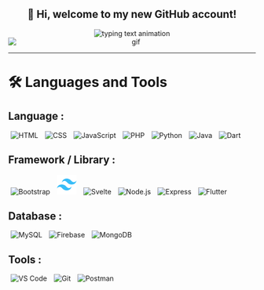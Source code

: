 <!-- profile readme - backend dev theme -->

<div align="center">
  <h2>👋 Hi, welcome to my new GitHub account!</h2>
<img src="https://readme-typing-svg.demolab.com?font=Fira+Code&size=22&pause=1000&color=36BCF7&center=true&vCenter=true&width=500&lines=Hello,+I+am+Akbar+Maulana+Husada!;I+am+an+Information+Systems+student;I+am+passionate+about+backend+development;" alt="typing text animation" />
  <br />
<img
  src="https://media0.giphy.com/media/v1.Y2lkPTc5MGI3NjExemV0ZW44Mm13Z3R1ODZvOXEyb3lxYjI0d3p6Y3Y4N3NoMjVyY3VoZyZlcD12MV9pbnRlcm5hbF9naWZfYnlfaWQmY3Q9Zw/78XCFBGOlS6keY1Bil/giphy.gif"
  alt="gif"
  style="width: 100vw; height: auto; display: block;"
/>

</div>

---
# 🛠️ Languages and Tools

## Language :

<p align="left">
  <img src="https://cdn.jsdelivr.net/gh/devicons/devicon/icons/html5/html5-original.svg" width="40" style="margin: 0 5px; height="40" alt="HTML" />
  <img src="https://cdn.jsdelivr.net/gh/devicons/devicon/icons/css3/css3-original.svg" width="40" style="margin: 0 5px; height="40" alt="CSS" />
  <img src="https://cdn.jsdelivr.net/gh/devicons/devicon/icons/javascript/javascript-original.svg" width="40" style="margin: 0 5px; height="40" alt="JavaScript" />
  <img src="https://cdn.jsdelivr.net/gh/devicons/devicon/icons/php/php-original.svg" width="40" style="margin: 0 5px; height="40" alt="PHP" />
  <img src="https://cdn.jsdelivr.net/gh/devicons/devicon/icons/python/python-original.svg" width="40" style="margin: 0 5px; height="40" alt="Python" />
  <img src="https://cdn.jsdelivr.net/gh/devicons/devicon/icons/java/java-original.svg" width="40" style="margin: 0 5px; height="40" alt="Java" />
  <img src="https://cdn.jsdelivr.net/gh/devicons/devicon/icons/dart/dart-original.svg" width="40" style="margin: 0 5px; height="40" alt="Dart" />
</p>

## Framework / Library :

<p align="left">
  <img src="https://cdn.jsdelivr.net/gh/devicons/devicon/icons/bootstrap/bootstrap-original.svg" width="40" style="margin: 0 5px; height="40" alt="Bootstrap" />
  <img src="https://raw.githubusercontent.com/devicons/devicon/master/icons/tailwindcss/tailwindcss-original.svg" width="40" style="margin: 0 5px; height="40" alt="Tailwind CSS" />
  <img src="https://cdn.jsdelivr.net/gh/devicons/devicon/icons/svelte/svelte-original.svg" width="40" style="margin: 0 5px; height="40" alt="Svelte" />
  <img src="https://cdn.jsdelivr.net/gh/devicons/devicon/icons/nodejs/nodejs-original.svg" width="40" style="margin: 0 5px; height="40" alt="Node.js" />
  <img src="https://cdn.jsdelivr.net/gh/devicons/devicon/icons/express/express-original.svg" width="40" style="margin: 0 5px; height="40" alt="Express" />
  <img src="https://cdn.jsdelivr.net/gh/devicons/devicon/icons/flutter/flutter-original.svg" width="40" style="margin: 0 5px; height="40" alt="Flutter" />
</p>

## Database :

<p align="left">
  <img src="https://cdn.jsdelivr.net/gh/devicons/devicon/icons/mysql/mysql-original.svg" width="40" style="margin: 0 5px; height="40" alt="MySQL" />
  <img src="https://cdn.jsdelivr.net/gh/devicons/devicon/icons/firebase/firebase-plain.svg" width="40" style="margin: 0 5px; height="40" alt="Firebase" />
  <img src="https://cdn.jsdelivr.net/gh/devicons/devicon/icons/mongodb/mongodb-original.svg" width="40" style="margin: 0 5px; height="40" alt="MongoDB" />
</p>

## Tools :

<p align="left">
  <img src="https://cdn.jsdelivr.net/gh/devicons/devicon/icons/vscode/vscode-original.svg" width="40" style="margin: 0 5px; height="40" alt="VS Code" />
  <img src="https://cdn.jsdelivr.net/gh/devicons/devicon/icons/git/git-original.svg" width="40" style="margin: 0 5px; height="40" alt="Git" />
  <img src="https://cdn.jsdelivr.net/gh/devicons/devicon/icons/postman/postman-original.svg" width="40" style="margin: 0 5px; height="40" alt="Postman" />
</p>
